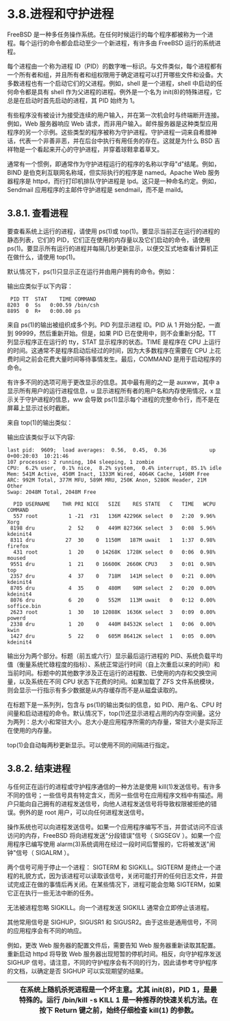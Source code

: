 # 3.8.进程和守护进程

FreeBSD 是一种多任务操作系统。在任何时候运行的每个程序都被称为一个进程。每个运行的命令都会启动至少一个新进程，有许多由 FreeBSD 运行的系统进程。

每个进程由一个称为进程 ID（PID）的数字唯一标识。与文件类似，每个进程都有一个所有者和组，并且所有者和组权限用于确定进程可以打开哪些文件和设备。大多数进程也有一个启动它们的父进程。例如，shell 是一个进程，shell 中启动的任何命令都是具有 shell 作为父进程的进程。例外是一个名为 init(8)的特殊进程，它总是在启动时首先启动的进程，其 PID 始终为 1。

有些程序没有被设计为接受连续的用户输入，并在第一次机会时与终端断开连接。例如，Web 服务器响应 Web 请求，而非用户输入。邮件服务器是这种类型应用程序的另一个示例。这些类型的程序被称为守护进程。守护进程一词来自希腊神话，代表一个非善非恶，并在后台中执行有用任务的存在。这就是为什么 BSD 吉祥物是一个看起来开心的守护进程，并穿着球鞋拿着草叉。

通常有一个惯例，即通常作为守护进程运行的程序的名称以字母"d"结尾。例如，BIND 是伯克利互联网名称域，但实际执行的程序是 named。Apache Web 服务器程序是 httpd，而行打印机排队守护进程是 lpd。这只是一种命名约定。例如，Sendmail 应用程序的主邮件守护进程是 sendmail，而不是 maild。

## 3.8.1. 查看进程

要查看系统上运行的进程，请使用 ps(1)或 top(1)。要显示当前正在运行的进程的静态列表，它们的 PID，它们正在使用的内存量以及它们启动的命令，请使用 ps(1)。要显示所有运行的进程并每隔几秒更新显示，以便交互式地查看计算机正在做什么，请使用 top(1)。

默认情况下，ps(1)只显示正在运行并由用户拥有的命令。例如：

输出应类似于以下内容：

```
 PID TT  STAT    TIME COMMAND
8203  0  Ss   0:00.59 /bin/csh
8895  0  R+   0:00.00 ps
```

来自 ps(1)的输出被组织成多个列。PID 列显示进程 ID。PID 从 1 开始分配，一直到 99999，然后重新开始。但是，如果 PID 已在使用中，则不会重新分配。TT 列显示程序正在运行的 tty，STAT 显示程序的状态。TIME 是程序在 CPU 上运行的时间。这通常不是程序启动后经过的时间，因为大多数程序在需要在 CPU 上花费时间之前会花费大量时间等待事情发生。最后，COMMAND 是用于启动程序的命令。

有许多不同的选项可用于更改显示的信息。其中最有用的之一是 auxww，其中 a 显示所有用户的运行进程信息，u 显示进程所有者的用户名和内存使用情况，x 显示关于守护进程的信息，ww 会导致 ps(1)显示每个进程的完整命令行，而不是在屏幕上显示过长时截断。

来自 top(1)的输出类似：

输出应该类似于以下内容:

```
last pid:  9609;  load averages:  0.56,  0.45,  0.36              up 0+00:20:03  10:21:46
107 processes: 2 running, 104 sleeping, 1 zombie
CPU:  6.2% user,  0.1% nice,  8.2% system,  0.4% interrupt, 85.1% idle
Mem: 541M Active, 450M Inact, 1333M Wired, 4064K Cache, 1498M Free
ARC: 992M Total, 377M MFU, 589M MRU, 250K Anon, 5280K Header, 21M Other
Swap: 2048M Total, 2048M Free

  PID USERNAME    THR PRI NICE   SIZE    RES STATE   C   TIME   WCPU COMMAND
  557 root          1 -21  r31   136M 42296K select  0   2:20  9.96% Xorg
 8198 dru           2  52    0   449M 82736K select  3   0:08  5.96% kdeinit4
 8311 dru          27  30    0  1150M   187M uwait   1   1:37  0.98% firefox
  431 root          1  20    0 14268K  1728K select  0   0:06  0.98% moused
 9551 dru           1  21    0 16600K  2660K CPU3    3   0:01  0.98% top
 2357 dru           4  37    0   718M   141M select  0   0:21  0.00% kdeinit4
 8705 dru           4  35    0   480M    98M select  2   0:20  0.00% kdeinit4
 8076 dru           6  20    0   552M   113M uwait   0   0:12  0.00% soffice.bin
 2623 root          1  30   10 12088K  1636K select  3   0:09  0.00% powerd
 2338 dru           1  20    0   440M 84532K select  1   0:06  0.00% kwin
 1427 dru           5  22    0   605M 86412K select  1   0:05  0.00% kdeinit4
```

输出分为两个部分。标题（前五或六行）显示最后运行进程的 PID、系统负载平均值（衡量系统忙碌程度的指标）、系统正常运行时间（自上次重启以来的时间）和当前时间。标题中的其他数字涉及正在运行的进程数、已使用的内存和交换空间量，以及系统在不同 CPU 状态下花费的时间。如果加载了 ZFS 文件系统模块，则会显示一行指示有多少数据是从内存缓存而不是从磁盘读取的。

在标题下是一系列列，包含与 ps(1)的输出类似的信息，如 PID、用户名、CPU 时间量和启动进程的命令。默认情况下，top(1)还显示进程占用的内存空间量。这分为两列：总大小和常驻大小。总大小是应用程序所需的内存量，常驻大小是实际正在使用的内存量。

top(1)会自动每两秒更新显示。可以使用不同的间隔进行指定。

## 3.8.2. 结束进程

与任何正在运行的进程或守护程序通信的一种方法是使用 kill(1)发送信号。有许多不同的信号；一些信号具有特定含义，而另一些信号在应用程序文档中有描述。用户只能向自己拥有的进程发送信号，向他人进程发送信号将导致权限被拒绝的错误。例外的是 root 用户，可以向任何进程发送信号。

操作系统也可以向进程发送信号。如果一个应用程序编写不当，并尝试访问不应该访问的内存，FreeBSD 将向进程发送"分段错误"信号（ SIGSEGV ）。如果一个应用程序已编写使用 alarm(3)系统调用在经过一段时间后警报的，它将被发送"闹钟"信号（ SIGALRM ）。

两个信号可用于停止一个进程： SIGTERM 和 SIGKILL。SIGTERM 是终止一个进程的礼貌方式，因为该进程可以读取该信号，关闭可能打开的任何日志文件，并尝试完成正在做的事情后再关闭。在某些情况下，进程可能会忽略 SIGTERM，如果它正在执行一些无法中断的任务。

无法被进程忽略 SIGKILL。向一个进程发送 SIGKILL 通常会立即停止该进程。

其他常用信号是 SIGHUP，SIGUSR1 和 SIGUSR2。由于这些是通用信号，不同的应用程序会有不同的响应。

例如，更改 Web 服务器的配置文件后，需要告知 Web 服务器重新读取其配置。重新启动 httpd 将导致 Web 服务器出现短暂的停机时间。相反，向守护程序发送 SIGHUP 信号。请注意，不同的守护程序会有不同的行为，因此请参考守护程序的文档，以确定是否 SIGHUP 可以实现期望的结果。

|  | 在系统上随机杀死进程是一个坏主意。尤其 init(8)，PID 1，是最特殊的。运行 /bin/kill -s KILL 1 是一种推荐的快速关机方法。在按下 Return 键之前，始终仔细检查 kill(1) 的参数。|
| -- | ------------------------------------------------------------------------------------------------------------------------------------------------------------------------------------------- |
